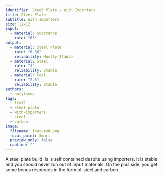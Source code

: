 ```yaml
---
identifier: Steel Plate – With Importers
title: Steel Plate
subtitle: With Importers
size: 12x12
input:
  - material: Substance
    rate: "63"
output:
  - material: Steel Plate
    rate: "6.66"
    reliability: Mostly Stable
  - material: Steel
    rate: "1"
    reliability: Stable
  - material: Coal
    rate: "2.5"
    reliability: Stable
authors:
  - patytseng
tags:
  - 12x12
  - steel-plate
  - with-importers
  - steel
  - carbon
image:
  filename: featured.png
  focal_point: Smart
  preview_only: false
  caption: ""
---
```

A steel plate build. Is is self contained despite using importers. It is stable and you should never run out of input materials. On the plus side, you get some bonus resources in the form of steel and carbon.